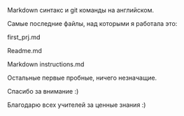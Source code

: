  Markdown синтакс и git команды на английском.

 Самые последние файлы, над которыми я работала это: 
 
 first_prj.md

Readme.md
 
 Markdown instructions.md
 
Остальные первые пробные, ничего незначащие.

Спасибо за внимание :)

Благодарю всех учителей за ценные знания :)
